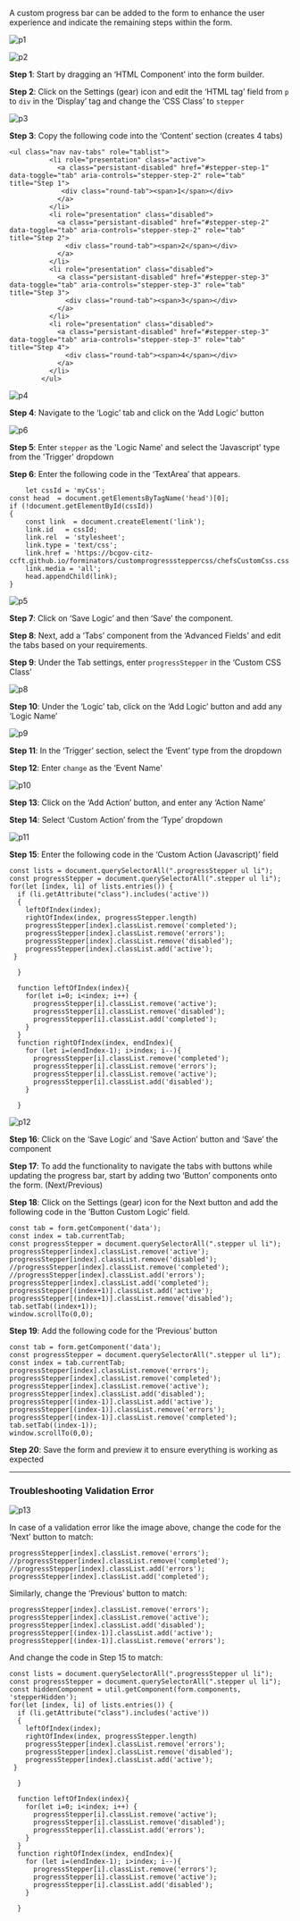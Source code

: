 A custom progress bar can be added to the form to enhance the user experience and indicate the remaining steps within the form. 

![p1](https://user-images.githubusercontent.com/91633223/203417832-0615f5b3-2397-4e70-8278-03b6c9601f58.png)

![p2](https://user-images.githubusercontent.com/91633223/203417845-3f1cb1e1-ee00-4af8-9715-8866f5e669aa.png)


**Step 1**: Start by dragging an ‘HTML Component’ into the form builder. 

**Step 2**: Click on the Settings (gear) icon and edit the ‘HTML tag’ field from `p` to `div` in the ‘Display’ tag and change the ‘CSS Class’ to `stepper`

![p3](https://user-images.githubusercontent.com/91633223/203417949-b9f48b8d-e836-4a54-98b6-0d83ecdbd680.png)


**Step 3**: Copy the following code into the ‘Content’ section (creates 4 tabs)

```
<ul class="nav nav-tabs" role="tablist">
          <li role="presentation" class="active">
            <a class="persistant-disabled" href="#stepper-step-1" data-toggle="tab" aria-controls="stepper-step-2" role="tab" title="Step 1">
             <div class="round-tab"><span>1</span></div>
            </a>
          </li>
          <li role="presentation" class="disabled">
            <a class="persistant-disabled" href="#stepper-step-2" data-toggle="tab" aria-controls="stepper-step-2" role="tab" title="Step 2">
              <div class="round-tab"><span>2</span></div>
            </a>
          </li>
          <li role="presentation" class="disabled">
            <a class="persistant-disabled" href="#stepper-step-3" data-toggle="tab" aria-controls="stepper-step-3" role="tab" title="Step 3">
              <div class="round-tab"><span>3</span></div>
            </a>
          </li>
          <li role="presentation" class="disabled">
            <a class="persistant-disabled" href="#stepper-step-3" data-toggle="tab" aria-controls="stepper-step-3" role="tab" title="Step 4">
              <div class="round-tab"><span>4</span></div>
            </a>
          </li>
        </ul>
```

![p4](https://user-images.githubusercontent.com/91633223/203418007-efffd162-dd90-4af1-8186-b78835b383d4.png)

**Step 4**: Navigate to the ‘Logic’ tab and click on the ‘Add Logic’ button

![p6](https://user-images.githubusercontent.com/91633223/203418666-01e1f048-e10b-4b2a-afa2-c6358f8521f9.png)

**Step 5**: Enter `stepper` as the 'Logic Name' and select the 'Javascript' type from the 'Trigger' dropdown

**Step 6**: Enter the following code in the ‘TextArea’ that appears. 

```
    let cssId = 'myCss'; 
const head  = document.getElementsByTagName('head')[0];
if (!document.getElementById(cssId))
{
    const link  = document.createElement('link');
    link.id   = cssId;
    link.rel  = 'stylesheet';
    link.type = 'text/css';
    link.href = 'https://bcgov-citz-ccft.github.io/forminators/customprogresssteppercss/chefsCustomCss.css';
    link.media = 'all';
    head.appendChild(link);
}
```

![p5](https://user-images.githubusercontent.com/91633223/203418143-39596438-0c2e-456c-b805-b8a0d66c9b68.png)


**Step 7**: Click on ‘Save Logic’ and then ‘Save’ the component.

**Step 8**: Next, add a ‘Tabs’ component from the ‘Advanced Fields’ and edit the tabs based on your requirements. 

**Step 9**: Under the Tab settings, enter `progressStepper` in the ‘Custom CSS Class’

![p8](https://user-images.githubusercontent.com/91633223/203418893-b25062a6-4b76-4c54-9576-36e07ae267e3.png)

**Step 10**: Under the ‘Logic’ tab, click on the ‘Add Logic’ button and add any ‘Logic Name’

![p9](https://user-images.githubusercontent.com/91633223/203418946-c662d8f4-4552-47c7-9ea2-a639cd724019.png)

**Step 11**: In the ‘Trigger’ section, select the ‘Event’ type from the dropdown

**Step 12**: Enter `change` as the ‘Event Name'

![p10](https://user-images.githubusercontent.com/91633223/203419008-9b600c08-7774-4e1b-bad3-0461337e2ef0.png)

**Step 13**: Click on the ‘Add Action’ button, and enter any ‘Action Name’

**Step 14**: Select ‘Custom Action’ from the ‘Type’ dropdown

![p11](https://user-images.githubusercontent.com/91633223/203419054-f9fae6f8-776f-4c09-93c7-762d71bed5f6.png)

**Step 15**: Enter the following code in the ‘Custom Action (Javascript)’ field

```
const lists = document.querySelectorAll(".progressStepper ul li");
const progressStepper = document.querySelectorAll(".stepper ul li");
for(let [index, li] of lists.entries()) {
  if (li.getAttribute("class").includes('active'))
  {
    leftOfIndex(index);
    rightOfIndex(index, progressStepper.length)
    progressStepper[index].classList.remove('completed');
    progressStepper[index].classList.remove('errors');
    progressStepper[index].classList.remove('disabled');
    progressStepper[index].classList.add('active');
 }
    
  }
  
  function leftOfIndex(index){
    for(let i=0; i<index; i++) {
      progressStepper[i].classList.remove('active');
      progressStepper[i].classList.remove('disabled');
      progressStepper[i].classList.add('completed');
    }
  }
  function rightOfIndex(index, endIndex){
    for (let i=(endIndex-1); i>index; i--){
      progressStepper[i].classList.remove('completed');
      progressStepper[i].classList.remove('errors');
      progressStepper[i].classList.remove('active');
      progressStepper[i].classList.add('disabled');
    }
    
  }
```

![p12](https://user-images.githubusercontent.com/91633223/203419121-2e5287c4-1428-4bba-bca3-f6a2535a36ab.png)

**Step 16**: Click on the ‘Save Logic’ and ‘Save Action’ button and ‘Save’ the component

**Step 17**: To add the functionality to navigate the tabs with buttons while updating the progress bar, start by adding two ‘Button’ components onto the form. (Next/Previous)

**Step 18**: Click on the Settings (gear) icon for the Next button and add the following code in the ‘Button Custom Logic’ field. 

```
const tab = form.getComponent('data');
const index = tab.currentTab;
const progressStepper = document.querySelectorAll(".stepper ul li");
progressStepper[index].classList.remove('active');
progressStepper[index].classList.remove('disabled');
//progressStepper[index].classList.remove('completed');
//progressStepper[index].classList.add('errors');
progressStepper[index].classList.add('completed');
progressStepper[(index+1)].classList.add('active');
progressStepper[(index+1)].classList.remove('disabled');
tab.setTab((index+1));
window.scrollTo(0,0);
```

**Step 19**: Add the following code for the ‘Previous’ button

```
const tab = form.getComponent('data');
const progressStepper = document.querySelectorAll(".stepper ul li");
const index = tab.currentTab;
progressStepper[index].classList.remove('errors');
progressStepper[index].classList.remove('completed');
progressStepper[index].classList.remove('active');
progressStepper[index].classList.add('disabled');
progressStepper[(index-1)].classList.add('active');
progressStepper[(index-1)].classList.remove('errors');
progressStepper[(index-1)].classList.remove('completed');
tab.setTab((index-1));
window.scrollTo(0,0);
```

**Step 20**: Save the form and preview it to ensure everything is working as expected

---
### Troubleshooting Validation Error

![p13](https://user-images.githubusercontent.com/91633223/203419297-c4d934a0-f7e7-4964-9dd1-dcfa1aca7c5a.png)


In case of a validation error like the image above, change the code for the ‘Next’ button to match:

```
progressStepper[index].classList.remove('errors');
//progressStepper[index].classList.remove('completed');
//progressStepper[index].classList.add('errors');
progressStepper[index].classList.add('completed');
```

Similarly, change the ‘Previous’ button to match:

```
progressStepper[index].classList.remove('errors');
progressStepper[index].classList.remove('active');
progressStepper[index].classList.add('disabled');
progressStepper[(index-1)].classList.add('active');
progressStepper[(index-1)].classList.remove('errors');
```

And change the code in Step 15 to match:

```
const lists = document.querySelectorAll(".progressStepper ul li");
const progressStepper = document.querySelectorAll(".stepper ul li");
const hiddenComponent = util.getComponent(form.components, 'stepperHidden');
for(let [index, li] of lists.entries()) {
  if (li.getAttribute("class").includes('active'))
  {
    leftOfIndex(index);
    rightOfIndex(index, progressStepper.length)
    progressStepper[index].classList.remove('errors');
    progressStepper[index].classList.remove('disabled');
    progressStepper[index].classList.add('active');
 }
    
  }
  
  function leftOfIndex(index){
    for(let i=0; i<index; i++) {
      progressStepper[i].classList.remove('active');
      progressStepper[i].classList.remove('disabled');
      progressStepper[i].classList.add('errors');
    }
  }
  function rightOfIndex(index, endIndex){
    for (let i=(endIndex-1); i>index; i--){
      progressStepper[i].classList.remove('errors');
      progressStepper[i].classList.remove('active');
      progressStepper[i].classList.add('disabled');
    }
    
  }
```